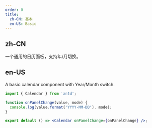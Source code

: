 ```yaml
---
order: 0
title:
  zh-CN: 基本
  en-US: Basic
---
```


## zh-CN

一个通用的日历面板，支持年/月切换。

## en-US

A basic calendar component with Year/Month switch.

```jsx
import { Calendar } from 'antd';

function onPanelChange(value, mode) {
  console.log(value.format('YYYY-MM-DD'), mode);
}

export default () => <Calendar onPanelChange={onPanelChange} />;
```
